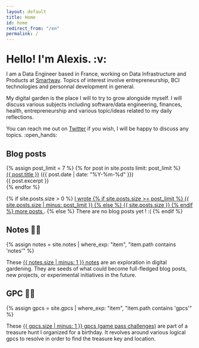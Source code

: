 ```yaml
---
layout: default
title: Home
id: home
redirect_from: "/en"
permalink: /
---
```


<div>
  <div>
    <h1 style="margin: 1em 0 0;">Hello! I'm Alexis. :v:</h1>
    <p> I am a Data Engineer based in France, working on Data Infrastructure and Products at <a target="blank" rel="noopener" href="https://smartway.ai">Smartway</a>. Topics of interest involve entrepreneurship, BCI technologies and personnal development in general. </p>
    <p> My digital garden is the place I will to try to grow alongside myself. I will discuss various subjects including software/data engineering, finances, health, entrepreneurship and various topic/ideas related to my daily reflections. </p>
    <p>You can reach me out on <a target="blank" rel="noopener" href="https://twitter.com/alexismanuel104">Twitter</a> if you wish, I will be happy to discuss any topics. :open_hands:</p>
  </div>
  <div>
    <div class="grid-element">
      <h2>Blog posts</h2>
      {% assign post_limit = 7 %}
      {% for post in site.posts limit: post_limit %}
      <div class="list-entry">
        <div><a class="internal-link" href="{{ post.url }}">{{ post.title }}</a> <span class="faded">({{ post.date | date: "%Y-%m-%d" }})</span></div>
        <div>{{ post.excerpt }}</div>
      </div>
      {% endfor %}
      <p>
        {% if site.posts.size > 0 %}
          <a class="internal-link" href="/blog">
          I wrote
          {% if site.posts.size >= post_limit %}
            {{ site.posts.size | minus: post_limit }}
          {% else %}
            {{ site.posts.size }}
          {% endif %}
          more posts
          </a>.
        {% else %}
          There are no blog posts yet ! :(
        {% endif %}
      </p>
    </div>
    <div class="grid-element">
      <h2>Notes 👨‍💻</h2>
      {% assign notes = site.notes | where_exp: "item", "item.path contains 'notes'" %}
      <p>
        These <a class="internal-link" href="/notes">{{ notes.size | minus: 1 }} notes</a> are an exploration in digital gardening. They are seeds of what could become full-fledged blog posts, new projects, or experimental initiatives in the future.
      </p>
    </div>
    <div class="grid-element">
      <h2>GPC 👨‍💻</h2>
      {% assign gpcs = site.gpcs | where_exp: "item", "item.path contains 'gpcs'" %}
      <p>
        These <a class="internal-link" href="/gpcs">{{ gpcs.size | minus: 1 }} gpcs (game pass challenges)</a> are part of a treasure hunt I organized for a birthday. It revolves around various logical gpcs to resolve in order to find the treasure key and location.
      </p>
    </div>
  </div>
</div>
